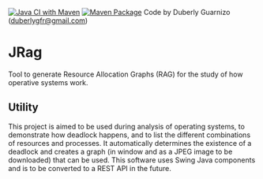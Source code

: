 [![Java CI with Maven](https://github.com/duberlyguarnizofuentesrivera/JRag/actions/workflows/maven.yml/badge.svg?branch=master)](https://github.com/duberlyguarnizofuentesrivera/JRag/actions/workflows/maven.yml) 
[![Maven Package](https://github.com/duberlyguarnizofuentesrivera/JRag/actions/workflows/maven-publish.yml/badge.svg?branch=master)](https://github.com/duberlyguarnizofuentesrivera/JRag/actions/workflows/maven-publish.yml)
Code by Duberly Guarnizo (duberlygfr@gmail.com)

# JRag

Tool to generate Resource Allocation Graphs (RAG) for the study of how operative systems work.
## Utility
This project is aimed to be used during analysis of operating systems, to demonstrate how deadlock happens, and to list the different combinations of resources and processes. It automatically determines the existence of a deadlock and creates a graph (in window and as a JPEG image to be downloaded) that can be used. This software uses Swing Java components and is to be converted to a REST API in the future.
